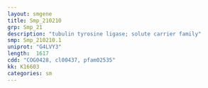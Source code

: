 ```yaml
---
layout: smgene
title: Smp_210210
grp: Smp_21
description: "tubulin tyrosine ligase; solute carrier family"
smp: Smp_210210.1
uniprot: "G4LVY3"
length:  1617
cdd: "COG0428, cl00437, pfam02535"
kk: K16603
categories: sm
---
```

